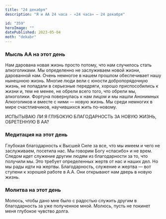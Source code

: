 ```yaml
---
title: "24 декабря"
description: "Я и АА 24 часа - «24 часа» — 24 декабря"

id: "359"
heroImage: ""
datePublished: 2023-05-04
moth: "dekabr"
---
```


### Мысль АА на этот день

Нам дарована новая жизнь просто потому, что нам случилось стать алкоголиками.
Мы определенно не заслуживаем новой жизни, дарованной нам. Очень немногое в
нашем прошлом обеспечивает нашу нынешнюю жизнь. Многие люди вели с юности
добропорядочную жизнь, не попадали в серьезные передряги, хорошо
приспособились к жизни и, тем не менее, не обрели всего того, что обрели мы,
алкоголики. Фортуна повернулась к нам лицом и мы нашли Анонимных Алкоголиков и
вместе с ними — новую жизнь. Мы среди немногих в мире счастливчиков,
научившихся жить по-новому.

ИСПЫТЫВАЮ ЛИ Я ГЛУБОКУЮ БЛАГОДАРНОСТЬ ЗА НОВУЮ ЖИЗНЬ, ОБРЕТЕННУЮ В АА?

### Медитация на этот день

Глубокая благодарность к Высшей Силе за все, что мы имеем и чего не
заслуживаем, посетила нас. Мы говорим Богу «спасибо» и не врем. Следом идет
служение другим людям из благодарности за то, что получили мы. Это требует
определенных жертв от нас и наших дел. Но мы рады идти на жертвы.
Благодарность, служение и жертва — вот ступени к хорошей работе в А.А. Они
открывают нам дверь в новую жизнь.

### Молитва на этот день

Молюсь, чтобы дано мне было с радостью служить другим в благодарность за уже
полученное мной. Молюсь, пусть не покинет меня глубокое чувство долга.
